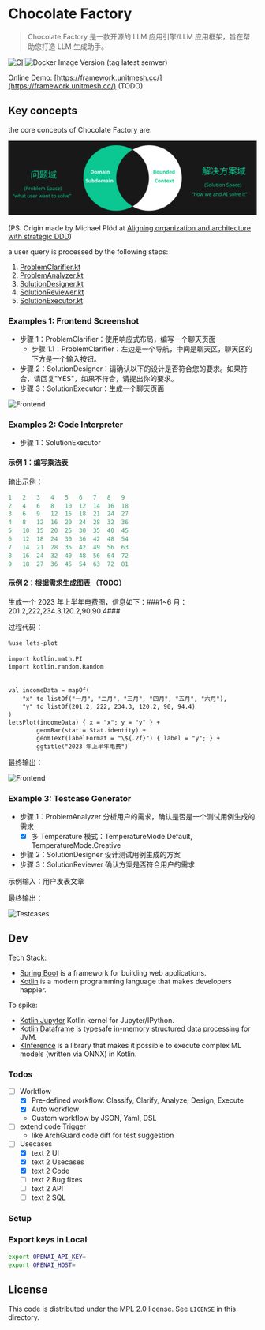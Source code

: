 # Chocolate Factory

> Chocolate Factory 是一款开源的 LLM 应用引擎/LLM 应用框架，旨在帮助您打造 LLM 生成助手。

[![CI](https://github.com/unit-mesh/chocolate-factory/actions/workflows/build.yml/badge.svg)](https://github.com/unit-mesh/chocolate-factory/actions/workflows/build.yml)
![Docker Image Version (tag latest semver)](https://img.shields.io/docker/v/unitmesh/chocolate-factory/latest)

Online Demo: [https://framework.unitmesh.cc/](https://framework.unitmesh.cc/) (TODO)

## Key concepts

the core concepts of Chocolate Factory are:

![Chocolate Factory Concepts](docs/chocolate-factory.svg)

(PS: Origin made by Michael Plöd
at [Aligning organization and architecture with strategic DDD](https://speakerdeck.com/mploed/aligning-organization-and-architecture-with-strategic-ddd))

a user query is processed by the following steps:

1. [ProblemClarifier.kt](cocoa-core/src/main/kotlin/cc/unitmesh/cf/core/flow/ProblemClarifier.kt)
2. [ProblemAnalyzer.kt](cocoa-core/src/main/kotlin/cc/unitmesh/cf/core/flow/ProblemAnalyzer.kt)
3. [SolutionDesigner.kt](cocoa-core/src/main/kotlin/cc/unitmesh/cf/core/flow/SolutionDesigner.kt)
4. [SolutionReviewer.kt](cocoa-core/src/main/kotlin/cc/unitmesh/cf/core/flow/SolutionReviewer.kt)
5. [SolutionExecutor.kt](cocoa-core/src/main/kotlin/cc/unitmesh/cf/core/flow/SolutionExecutor.kt)

### Examples 1: Frontend Screenshot

- 步骤 1：ProblemClarifier：使用响应式布局，编写一个聊天页面
    - 步骤 1.1：ProblemClarifier：左边是一个导航，中间是聊天区，聊天区的下方是一个输入按钮。
- 步骤 2：SolutionDesigner：请确认以下的设计是否符合您的要求。如果符合，请回复"YES"，如果不符合，请提出你的要求。
- 步骤 3：SolutionExecutor：生成一个聊天页面

![Frontend](https://unitmesh.cc/cf/chocolate-factory-fe-demo-1.png)

### Examples 2: Code Interpreter

- 步骤 1：SolutionExecutor

#### 示例 1：编写乘法表

输出示例：

```kotlin
1	2	3	4	5	6	7	8	9	
2	4	6	8	10	12	14	16	18	
3	6	9	12	15	18	21	24	27	
4	8	12	16	20	24	28	32	36	
5	10	15	20	25	30	35	40	45	
6	12	18	24	30	36	42	48	54	
7	14	21	28	35	42	49	56	63	
8	16	24	32	40	48	56	64	72	
9	18	27	36	45	54	63	72	81	
```

#### 示例 2：根据需求生成图表 （TODO）

生成一个 2023 年上半年电费图，信息如下：###1~6 月：201.2,222,234.3,120.2,90,90.4###

过程代码：

```kotlin-scripting
%use lets-plot

import kotlin.math.PI
import kotlin.random.Random


val incomeData = mapOf(
    "x" to listOf("一月", "二月", "三月", "四月", "五月", "六月"),
    "y" to listOf(201.2, 222, 234.3, 120.2, 90, 94.4)
)
letsPlot(incomeData) { x = "x"; y = "y" } +
        geomBar(stat = Stat.identity) +
        geomText(labelFormat = "\${.2f}") { label = "y"; } +
        ggtitle("2023 年上半年电费")
```

最终输出：

![Frontend](https://unitmesh.cc/cf/chocolate-factory-demo-2.png)

### Example 3: Testcase Generator

- 步骤 1：ProblemAnalyzer 分析用户的需求，确认是否是一个测试用例生成的需求
    - [x] 多 Temperature 模式：TemperatureMode.Default, TemperatureMode.Creative
- 步骤 2：SolutionDesigner 设计测试用例生成的方案
- 步骤 3：SolutionReviewer 确认方案是否符合用户的需求

示例输入：用户发表文章

最终输出：

![Testcases](https://unitmesh.cc/cf/chocolate-factory-demo-3.png)

## Dev

Tech Stack:

- [Spring Boot](https://spring.io/projects/spring-boot) is a framework for building web applications.
- [Kotlin](https://kotlinlang.org/) is a modern programming language that makes developers happier.

To spike:

- [Kotlin Jupyter](https://github.com/Kotlin/kotlin-jupyter)  Kotlin kernel for Jupyter/IPython.
- [Kotlin Dataframe](https://github.com/Kotlin/dataframe) is typesafe in-memory structured data processing for JVM.
- [KInference](https://github.com/JetBrains-Research/kinference) is a library that makes it possible to execute complex
  ML models (written via ONNX) in Kotlin.

### Todos

- [ ] Workflow
    - [x] Pre-defined workflow: Classify, Clarify, Analyze, Design, Execute
    - [x] Auto workflow
    - Custom workflow by JSON, Yaml, DSL
- [ ] extend code Trigger
    - like ArchGuard code diff for test suggestion
- [ ] Usecases
    - [x] text 2 UI
    - [x] text 2 Usecases 
    - [x] text 2 Code
    - [ ] text 2 Bug fixes
    - [ ] text 2 API
    - [ ] text 2 SQL

### Setup

### Export keys in Local

```bash
export OPENAI_API_KEY=
export OPENAI_HOST=
```

## License

This code is distributed under the MPL 2.0 license. See `LICENSE` in this directory.
